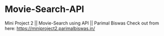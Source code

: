 # Movie-Search-API
Mini Project 2 || Movie-Search using API || Parimal Biswas  Check out from here: https://miniproject2.parimalbiswas.in/
